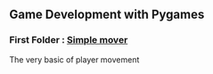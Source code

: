 ## Game Development with Pygames

### First Folder : [Simple mover](./simple%20mover/)
The very basic of player movement